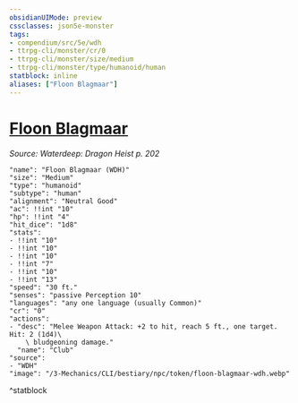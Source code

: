 ```yaml
---
obsidianUIMode: preview
cssclasses: json5e-monster
tags:
- compendium/src/5e/wdh
- ttrpg-cli/monster/cr/0
- ttrpg-cli/monster/size/medium
- ttrpg-cli/monster/type/humanoid/human
statblock: inline
aliases: ["Floon Blagmaar"]
---
```

# [Floon Blagmaar](3-Mechanics\CLI\bestiary\npc/floon-blagmaar-wdh.md)
*Source: Waterdeep: Dragon Heist p. 202*  

```statblock
"name": "Floon Blagmaar (WDH)"
"size": "Medium"
"type": "humanoid"
"subtype": "human"
"alignment": "Neutral Good"
"ac": !!int "10"
"hp": !!int "4"
"hit_dice": "1d8"
"stats":
- !!int "10"
- !!int "10"
- !!int "10"
- !!int "7"
- !!int "10"
- !!int "13"
"speed": "30 ft."
"senses": "passive Perception 10"
"languages": "any one language (usually Common)"
"cr": "0"
"actions":
- "desc": "Melee Weapon Attack: +2 to hit, reach 5 ft., one target. Hit: 2 (1d4)\
    \ bludgeoning damage."
  "name": "Club"
"source":
- "WDH"
"image": "/3-Mechanics/CLI/bestiary/npc/token/floon-blagmaar-wdh.webp"
```
^statblock